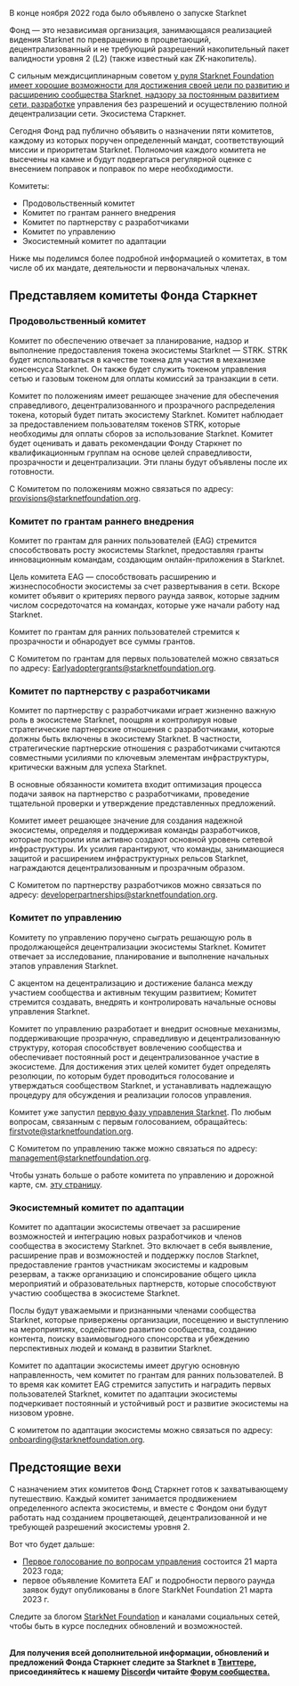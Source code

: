 В конце ноября 2022 года было объявлено о запуске Starknet</a>

 Фонд — это независимая организация, занимающаяся реализацией видения Starknet по превращению в процветающий, децентрализованный и не требующий разрешений накопительный пакет валидности уровня 2 (L2) (также известный как ZK-накопитель). </p> 

С сильным междисциплинарным советом [у руля Starknet Foundation имеет хорошие возможности для достижения своей цели по развитию и расширению сообщества Starknet, надзору за постоянным развитием сети, разработке](https://medium.com/starknet-foundation/welcome-to-the-world-starknet-foundation-7bd55d5dbc59) управления без разрешений и осуществлению полной децентрализации сети. Экосистема Старкнет. 

Сегодня Фонд рад публично объявить о назначении пяти комитетов, каждому из которых поручен определенный мандат, соответствующий миссии и приоритетам Starknet. Полномочия каждого комитета не высечены на камне и будут подвергаться регулярной оценке с внесением поправок и поправок по мере необходимости.

Комитеты:

* Продовольственный комитет
* Комитет по грантам раннего внедрения
* Комитет по партнерству с разработчиками
* Комитет по управлению
* Экосистемный комитет по адаптации

Ниже мы поделимся более подробной информацией о комитетах, в том числе об их мандате, деятельности и первоначальных членах.



## Представляем комитеты Фонда Старкнет 



### Продовольственный комитет

Комитет по обеспечению отвечает за планирование, надзор и выполнение предоставления токена экосистемы Starknet — STRK. STRK будет использоваться в качестве токена для участия в механизме консенсуса Starknet. Он также будет служить токеном управления сетью и газовым токеном для оплаты комиссий за транзакции в сети. 

Комитет по положениям имеет решающее значение для обеспечения справедливого, децентрализованного и прозрачного распределения токена, который будет питать экосистему Starknet. Комитет наблюдает за предоставлением пользователям токенов STRK, которые необходимы для оплаты сборов за использование Starknet. Комитет будет оценивать и давать рекомендации Фонду Старкнет по квалификационным группам на основе целей справедливости, прозрачности и децентрализации. Эти планы будут объявлены после их готовности.

С Комитетом по положениям можно связаться по адресу: [provisions@starknetfoundation.org](mailto:provisions@starknetfoundation.org).



### Комитет по грантам раннего внедрения

Комитет по грантам для ранних пользователей (EAG) стремится способствовать росту экосистемы Starknet, предоставляя гранты инновационным командам, создающим онлайн-приложения в Starknet. 

Цель комитета EAG — способствовать расширению и жизнеспособности экосистемы за счет развертывания в сети. Вскоре комитет объявит о критериях первого раунда заявок, которые задним числом сосредоточатся на командах, которые уже начали работу над Starknet. 

Комитет по грантам для ранних пользователей стремится к прозрачности и обнародует все суммы грантов.

С Комитетом по грантам для первых пользователей можно связаться по адресу: [Earlyadoptergrants@starknetfoundation.org](earlyadoptergrants@starknetfoundation.org).



### Комитет по партнерству с разработчиками

Комитет по партнерству с разработчиками играет жизненно важную роль в экосистеме Starknet, поощряя и контролируя новые стратегические партнерские отношения с разработчиками, которые должны быть включены в экосистему Starknet. В частности, стратегические партнерские отношения с разработчиками считаются совместными усилиями по ключевым элементам инфраструктуры, критически важным для успеха Starknet.

В основные обязанности комитета входит оптимизация процесса подачи заявок на партнерство с разработчиками, проведение тщательной проверки и утверждение представленных предложений. 

Комитет имеет решающее значение для создания надежной экосистемы, определяя и поддерживая команды разработчиков, которые построили или активно создают основной уровень сетевой инфраструктуры. Их усилия гарантируют, что команды, занимающиеся защитой и расширением инфраструктурных рельсов Starknet, награждаются децентрализованным и прозрачным образом. 

С Комитетом по партнерству разработчиков можно связаться по адресу: [developerpartnerships@starknetfoundation.org](mailto:developerpartnerships@starknetfoundation.org).



### Комитет по управлению

Комитету по управлению поручено сыграть решающую роль в продолжающейся децентрализации экосистемы Starknet. Комитет отвечает за исследование, планирование и выполнение начальных этапов управления Starknet. 

С акцентом на децентрализацию и достижение баланса между участием сообщества и активным текущим развитием; Комитет стремится создавать, внедрять и контролировать начальные основы управления Starknet. 

Комитет по управлению разработает и внедрит основные механизмы, поддерживающие прозрачную, справедливую и децентрализованную структуру, которая способствует вовлечению сообщества и обеспечивает постоянный рост и децентрализованное участие в экосистеме. Для достижения этих целей комитет будет определять резолюции, по которым будет проводиться голосование и утверждаться сообществом Starknet, и устанавливать надлежащую процедуру для обсуждения и реализации голосов управления. 

Комитет уже запустил [первую фазу управления Starknet](https://community.starknet.io/t/starknet-foundation-delegation-for-the-first-vote/11820). По любым вопросам, связанным с первым голосованием, обращайтесь: [firstvote@starknetfoundation.org](mailto:firstvote@starknetfoundation.org).

С Комитетом по управлению также можно связаться по адресу: [management@starknetfoundation.org](mailto:governance@starknetfoundation.org). 

Чтобы узнать больше о работе комитета по управлению и дорожной карте, см. [эту страницу](https://www.starknet.io/en/posts/governance).



### Экосистемный комитет по адаптации

Комитет по адаптации экосистемы отвечает за расширение возможностей и интеграцию новых разработчиков и членов сообщества в экосистему Starknet. Это включает в себя выявление, расширение прав и возможностей и поддержку послов Starknet, предоставление грантов участникам экосистемы и кадровым резервам, а также организацию и спонсирование общего цикла мероприятий и образовательных партнерств, которые способствуют участию сообщества в экосистеме Starknet. 

Послы будут уважаемыми и признанными членами сообщества Starknet, которые привержены организации, посещению и выступлению на мероприятиях, содействию развитию сообщества, созданию контента, поиску взаимовыгодного спонсорства и убеждению перспективных людей и команд в развитии Starknet.

Комитет по адаптации экосистемы имеет другую основную направленность, чем комитет по грантам для ранних пользователей. В то время как комитет EAG стремится запустить и наградить первых пользователей Starknet, комитет по адаптации экосистемы подчеркивает постоянный и устойчивый рост и развитие экосистемы на низовом уровне. 

С комитетом по адаптации экосистемы можно связаться по адресу: [onboarding@starknetfoundation.org](mailto:onboarding@starknetfoundation.org).



## Предстоящие вехи

С назначением этих комитетов Фонд Старкнет готов к захватывающему путешествию. Каждый комитет занимается продвижением определенного аспекта экосистемы, и вместе с Фондом они будут работать над созданием процветающей, децентрализованной и не требующей разрешений экосистемы уровня 2.  

Вот что будет дальше: 

* [Первое голосование по вопросам управления](https://community.starknet.io/t/starknet-foundation-delegation-for-the-first-vote/11820) состоится 21 марта 2023 года;
* первое объявление Комитета ЕАГ и подробности первого раунда заявок будут опубликованы в блоге StarkNet Foundation [](https://www.starknet.io/en/posts/foundation) 21 марта 2023 г.

Следите за блогом [StarkNet Foundation](https://www.starknet.io/en/posts/foundation) и каналами социальных сетей, чтобы быть в курсе последних обновлений и возможностей.

**\
Для получения всей дополнительной информации, обновлений и предложений Фонда Старкнет следите за Starknet в [Твиттере](https://twitter.com/Starknet), присоединяйтесь к нашему [Discord](http://starknet.io/discord)и читайте [Форум сообщества.](https://community.starknet.io/)**